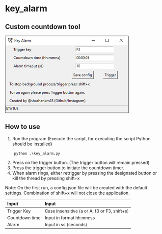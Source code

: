 # key_alarm
## Custom countdown tool

![Key Alarm](https://github.com/shashankm28/key_alarm/blob/master/assets/Key_alarm_screenshot.PNG "Key Alarm")

## How to use

1. Run the program (Execute the script, for executing the script Python should be installed)
```
	python .\key_alarm.py
```
2. Press on the trigger button. (The trigger button will remain pressed)
3. Press the trigger button to initiate the countdown timer.
4. When alarm rings, either retrigger by pressing the designated button or kill the thread by pressing shift+x

Note: On the first run, a config.json file will be created with the default settings. Combination of shift+x will not close the application.

| Input                   | Input                             |
| :---------------------- | :-------------------------------- |
| Trigger Key             | Case insensitive (a or A, f3 or F3, shift+s)|
| Countdown time          | Input in format hh:mm:ss   	      |
| Alarm                   | Input in ss (seconds)             |
